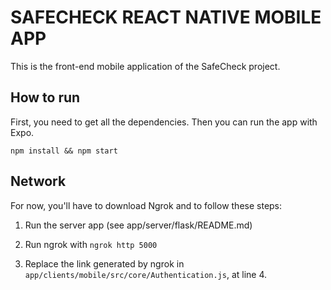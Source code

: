 # SAFECHECK REACT NATIVE MOBILE APP

This is the front-end mobile application of the SafeCheck project.

## How to run

First, you need to get all the dependencies. 
Then you can run the app with Expo.

` npm install && npm start `


## Network

For now, you'll have to download Ngrok and to follow these steps:

1) Run the server app (see app/server/flask/README.md)

2) Run ngrok with `ngrok http 5000`

3) Replace the link generated by ngrok in `app/clients/mobile/src/core/Authentication.js`, at line 4.